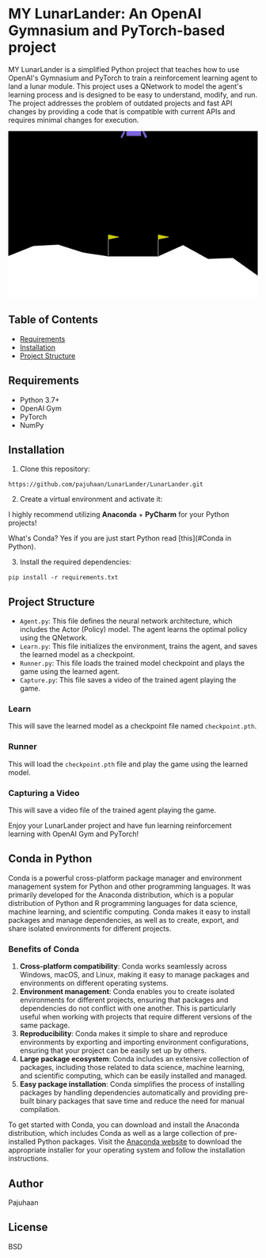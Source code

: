 # MY LunarLander: An OpenAI Gymnasium and PyTorch-based project

MY LunarLander is a simplified Python project that teaches how to use OpenAI's Gymnasium and PyTorch to train a reinforcement learning agent to land a lunar module. This project uses a QNetwork to model the agent's learning process and is designed to be easy to understand, modify, and run. The project addresses the problem of outdated projects and fast API changes by providing a code that is compatible with current APIs and requires minimal changes for execution.

![LunarLander Gameplay](doc/captured.gif)


## Table of Contents

- [Requirements](#requirements)
- [Installation](#installation)
- [Project Structure](#project-structure)


## Requirements

- Python 3.7+
- OpenAI Gym
- PyTorch
- NumPy

## Installation

1. Clone this repository:
```
https://github.com/pajuhaan/LunarLander/LunarLander.git
```

2. Create a virtual environment and activate it:

I highly recommend utilizing **Anaconda** + **PyCharm** for your Python projects!

What's Conda? Yes if you are just start Python read [this](#Conda in Python).


3. Install the required dependencies:
```
pip install -r requirements.txt
```


## Project Structure

- `Agent.py`: This file defines the neural network architecture, which includes the Actor (Policy) model. The agent learns the optimal policy using the QNetwork.
- `Learn.py`: This file initializes the environment, trains the agent, and saves the learned model as a checkpoint.
- `Runner.py`: This file loads the trained model checkpoint and plays the game using the learned agent.
- `Capture.py`: This file saves a video of the trained agent playing the game.

### Learn
This will save the learned model as a checkpoint file named `checkpoint.pth`.


### Runner
This will load the `checkpoint.pth` file and play the game using the learned model.

### Capturing a Video
This will save a video file of the trained agent playing the game.


Enjoy your LunarLander project and have fun learning reinforcement learning with OpenAI Gym and PyTorch!


## Conda in Python

Conda is a powerful cross-platform package manager and environment management system for Python and other programming languages. It was primarily developed for the Anaconda distribution, which is a popular distribution of Python and R programming languages for data science, machine learning, and scientific computing. Conda makes it easy to install packages and manage dependencies, as well as to create, export, and share isolated environments for different projects.

### Benefits of Conda

1. **Cross-platform compatibility**: Conda works seamlessly across Windows, macOS, and Linux, making it easy to manage packages and environments on different operating systems.
2. **Environment management**: Conda enables you to create isolated environments for different projects, ensuring that packages and dependencies do not conflict with one another. This is particularly useful when working with projects that require different versions of the same package.
3. **Reproducibility**: Conda makes it simple to share and reproduce environments by exporting and importing environment configurations, ensuring that your project can be easily set up by others.
4. **Large package ecosystem**: Conda includes an extensive collection of packages, including those related to data science, machine learning, and scientific computing, which can be easily installed and managed.
5. **Easy package installation**: Conda simplifies the process of installing packages by handling dependencies automatically and providing pre-built binary packages that save time and reduce the need for manual compilation.

To get started with Conda, you can download and install the Anaconda distribution, which includes Conda as well as a large collection of pre-installed Python packages. Visit the [Anaconda website](https://www.anaconda.com/products/distribution) to download the appropriate installer for your operating system and follow the installation instructions.



## Author
Pajuhaan


## License
BSD
